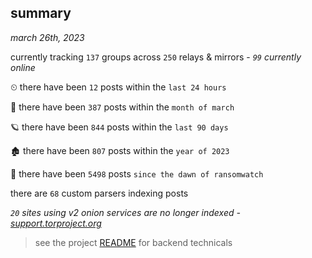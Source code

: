 
## summary
_march 26th, 2023_

currently tracking `137` groups across `250` relays & mirrors - _`99` currently online_

⏲ there have been `12` posts within the `last 24 hours`

🦈 there have been `387` posts within the `month of march`

🪐 there have been `844` posts within the `last 90 days`

🏚 there have been `807` posts within the `year of 2023`

🦕 there have been `5498` posts `since the dawn of ransomwatch`

there are `68` custom parsers indexing posts

_`20` sites using v2 onion services are no longer indexed - [support.torproject.org](https://support.torproject.org/onionservices/v2-deprecation/)_

> see the project [README](https://github.com/joshhighet/ransomwatch#ransomwatch--) for backend technicals
